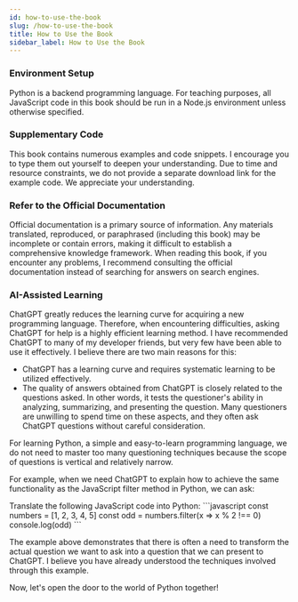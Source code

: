 ```yaml
---
id: how-to-use-the-book
slug: /how-to-use-the-book
title: How to Use the Book
sidebar_label: How to Use the Book
---
```


### Environment Setup

Python is a backend programming language. For teaching purposes, all JavaScript code in this book should be run in a Node.js environment unless otherwise specified.

### Supplementary Code

This book contains numerous examples and code snippets. I encourage you to type them out yourself to deepen your understanding. Due to time and resource constraints, we do not provide a separate download link for the example code. We appreciate your understanding.

### Refer to the Official Documentation

Official documentation is a primary source of information. Any materials translated, reproduced, or paraphrased (including this book) may be incomplete or contain errors, making it difficult to establish a comprehensive knowledge framework. When reading this book, if you encounter any problems, I recommend consulting the official documentation instead of searching for answers on search engines.

### AI-Assisted Learning

ChatGPT greatly reduces the learning curve for acquiring a new programming language. Therefore, when encountering difficulties, asking ChatGPT for help is a highly efficient learning method. I have recommended ChatGPT to many of my developer friends, but very few have been able to use it effectively. I believe there are two main reasons for this:
 - ChatGPT has a learning curve and requires systematic learning to be utilized effectively.
 - The quality of answers obtained from ChatGPT is closely related to the questions asked. In other words, it tests the questioner's ability in analyzing, summarizing, and presenting the question. Many questioners are unwilling to spend time on these aspects, and they often ask ChatGPT questions without careful consideration.

For learning Python, a simple and easy-to-learn programming language, we do not need to master too many questioning techniques because the scope of questions is vertical and relatively narrow.

For example, when we need ChatGPT to explain how to achieve the same functionality as the JavaScript filter method in Python, we can ask:

<div style={{
    border :'1px solid #666',
    padding: '1em',
    margin: '1em 0'
}}>
Translate the following JavaScript code into Python:
```javascript
const numbers = [1, 2, 3, 4, 5]
const odd = numbers.filter(x => x % 2 !== 0)
console.log(odd)
```
</div>

The example above demonstrates that there is often a need to transform the actual question we want to ask into a question that we can present to ChatGPT. I believe you have already understood the techniques involved through this example.

Now, let's open the door to the world of Python together!

